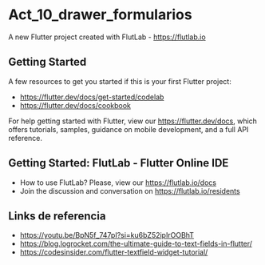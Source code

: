 # Act_10_drawer_formularios

A new Flutter project created with FlutLab - https://flutlab.io

## Getting Started

A few resources to get you started if this is your first Flutter project:

- https://flutter.dev/docs/get-started/codelab
- https://flutter.dev/docs/cookbook

For help getting started with Flutter, view our
https://flutter.dev/docs, which offers tutorials,
samples, guidance on mobile development, and a full API reference.

## Getting Started: FlutLab - Flutter Online IDE

- How to use FlutLab? Please, view our https://flutlab.io/docs
- Join the discussion and conversation on https://flutlab.io/residents

## Links de referencia

- https://youtu.be/BpN5f_747pI?si=ku6bZ52ipIrOOBhT
- https://blog.logrocket.com/the-ultimate-guide-to-text-fields-in-flutter/
- https://codesinsider.com/flutter-textfield-widget-tutorial/

  
